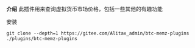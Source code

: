  **介绍**
 此插件用来查询虚拟货币市场价格，包括一些其他的有趣功能

安装

```
git clone --depth=1 https://gitee.com/Alitax_admin/btc-memz-plugins  ./plugins/btc-memz-plugins
```
